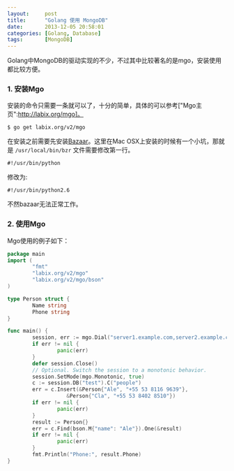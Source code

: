 ```yaml
---
layout:     post
title:      "Golang 使用 MongoDB"
date:       2013-12-05 20:58:01
categories: [Golang, Database]
tags:       [MongoDB]
---
```


Golang中MongoDB的驱动实现的不少，不过其中比较著名的是mgo，安装使用都比较方便。
<!--more-->

### 1. 安装Mgo

安装的命令只需要一条就可以了，十分的简单，具体的可以参考["Mgo主页":http://labix.org/mgo]。

```shell
$ go get labix.org/v2/mgo
```

在安装之前需要先安装[Bazaar](http://bazaar.canonical.com)。这里在Mac  OSX上安装的时候有一个小坑，那就是 `/usr/local/bin/bzr` 文件需要修改第一行。

```shell
#!/usr/bin/python
```

修改为:

```shell
#!/usr/bin/python2.6
```

不然bazaar无法正常工作。

### 2. 使用Mgo

Mgo使用的例子如下：

```go
package main
import (
        "fmt"
        "labix.org/v2/mgo"
        "labix.org/v2/mgo/bson"
)

type Person struct {
        Name string
        Phone string
}

func main() {
        session, err := mgo.Dial("server1.example.com,server2.example.com")
        if err != nil {
                panic(err)
        }
        defer session.Close()
        // Optional. Switch the session to a monotonic behavior.
        session.SetMode(mgo.Monotonic, true)
        c := session.DB("test").C("people")
        err = c.Insert(&Person{"Ale", "+55 53 8116 9639"},
	               &Person{"Cla", "+55 53 8402 8510"})
        if err != nil {
                panic(err)
        }
        result := Person{}
        err = c.Find(bson.M{"name": "Ale"}).One(&result)
        if err != nil {
                panic(err)
        }
        fmt.Println("Phone:", result.Phone)
}
```
